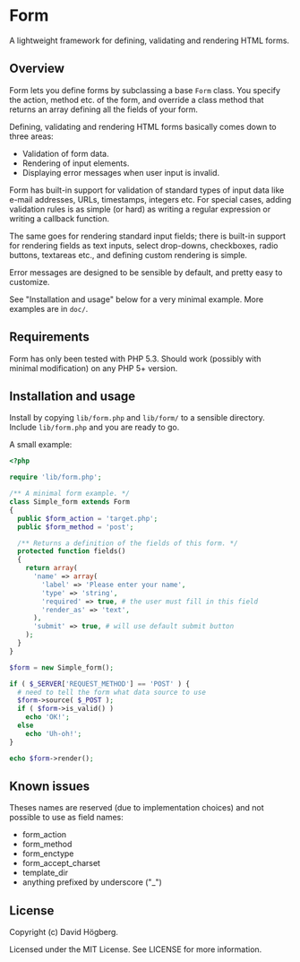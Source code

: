 Form
====

A lightweight framework for defining, validating and rendering HTML forms.

## Overview

Form lets you define forms by subclassing a base `Form` class. You specify the
action, method etc. of the form, and override a class method that returns an
array defining all the fields of your form.

Defining, validating and rendering HTML forms basically comes down to three
areas:

  * Validation of form data.
  * Rendering of input elements.
  * Displaying error messages when user input is invalid.

Form has built-in support for validation of standard types of input data like
e-mail addresses, URLs, timestamps, integers etc. For special cases, adding
validation rules is as simple (or hard) as writing a regular expression or
writing a callback function.

The same goes for rendering standard input fields; there is built-in support
for rendering fields as text inputs, select drop-downs, checkboxes, radio
buttons, textareas etc., and defining custom rendering is simple.

Error messages are designed to be sensible by default, and pretty easy to
customize.

See "Installation and usage" below for a very minimal example. More examples
are in `doc/`.

## Requirements

Form has only been tested with PHP 5.3. Should work (possibly with minimal
modification) on any PHP 5+ version.

## Installation and usage

Install by copying `lib/form.php` and `lib/form/` to a sensible directory.
Include `lib/form.php` and you are ready to go.

A small example:

```php
<?php

require 'lib/form.php';

/** A minimal form example. */
class Simple_form extends Form
{
  public $form_action = 'target.php';
  public $form_method = 'post';

  /** Returns a definition of the fields of this form. */
  protected function fields()
  {
    return array(
      'name' => array(
        'label' => 'Please enter your name',
        'type' => 'string',
        'required' => true, # the user must fill in this field
        'render_as' => 'text',
      ),
      'submit' => true, # will use default submit button
    );
  }
}

$form = new Simple_form();

if ( $_SERVER['REQUEST_METHOD'] == 'POST' ) {
  # need to tell the form what data source to use
  $form->source( $_POST );
  if ( $form->is_valid() )
    echo 'OK!';
  else
    echo 'Uh-oh!';
}

echo $form->render();
```

## Known issues

Theses names are reserved (due to implementation choices) and not possible to
use as field names:

  * form_action
  * form_method
  * form_enctype
  * form_accept_charset
  * template_dir
  * anything prefixed by underscore ("_")

## License

Copyright (c) David Högberg.

Licensed under the MIT License. See LICENSE for more information.
